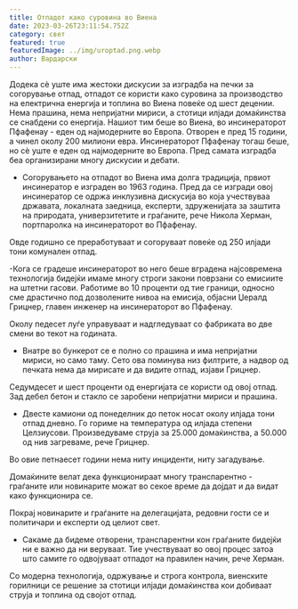 ```yaml
---
title: Отпадот како суровина во Виена
date: 2023-03-26T23:11:54.752Z
category: свет
featured: true
featuredImage: ../img/uroptad.png.webp
author: Вардарски
---
```


Додека сè уште има жестоки дискусии за изградба на печки за согорување отпад, отпадот се користи како суровина за производство на електрична енергија и топлина во Виена повеќе од шест децении. Нема прашина, нема непријатни мириси, а стотици илјади домаќинства се снабдени со енергија. Нашиот тим беше во Виена, во инсинераторот Пфафенау - еден од најмодерните во Европа.
Отворен е пред 15 години, а чинел околу 200 милиони евра. Инсинераторот Пфафенау тогаш беше, но сè уште е еден од најмодерните во Европа. Пред самата изградба беа организирани многу дискусии и дебати.

- Согорувањето на отпадот во Виена има долга традиција, првиот инсинератор е изграден во 1963 година. Пред да се изгради овој инсинератор се одржа инклузивна дискусија во која учествуваа државата, локалната заедница, експерти, здруженијата за заштита на природата, универзитетите и граѓаните, рече Никола Херман, портпаролка на инсинераторот во Пфафенау.

Овде годишно се преработуваат и согоруваат повеќе од 250 илјади тони комунален отпад.

\-Кога се градеше инсинераторот во него беше вградена најсовремена технологија бидејќи имаме многу строги закони поврзани со емисиите на штетни гасови. Работиме во 10 проценти од тие граници, односно сме драстично под дозволените нивоа на емисија, објасни Џералд Грицнер, главен инженер на инсинераторот во Пфафенау.

Околу педесет луѓе управуваат и надгледуваат со фабриката во две смени во текот на годината.

- Внатре во бункерот се е полно со прашина и има непријатни мириси, но само таму. Сето ова поминува низ филтрите, а надвор од печката нема да мирисате и да видите отпад, изјави Грицнер.

Седумдесет и шест проценти од енергијата се користи од овој отпад. Зад дебел бетон и стакло се заробени непријатни мириси и прашина.

- Двесте камиони од понеделник до петок носат околу илјада тони отпад дневно. Го гориме на температура од илјада степени Целзиусови. Произведуваме струја за 25.000 домаќинства, а 50.000 од нив загреваме, рече Грицнер.

Во овие петнаесет години нема ниту инциденти, ниту загадување.

Домаќините велат дека функционираат многу транспарентно - граѓаните или новинарите можат во секое време да дојдат и да видат како функционира се.

Покрај новинарите и граѓаните на делегацијата, редовни гости се и политичари и експерти од целиот свет.

- Сакаме да бидеме отворени, транспарентни кон граѓаните бидејќи ни е важно да ни веруваат. Тие учествуваат во овој процес затоа што самите го одвојуваат отпадот на правилен начин, рече Херман.

Со модерна технологија, одржување и строга контрола, виенските горилници се решение за стотици илјади домаќинства кои добиваат струја и топлина од својот отпад.
